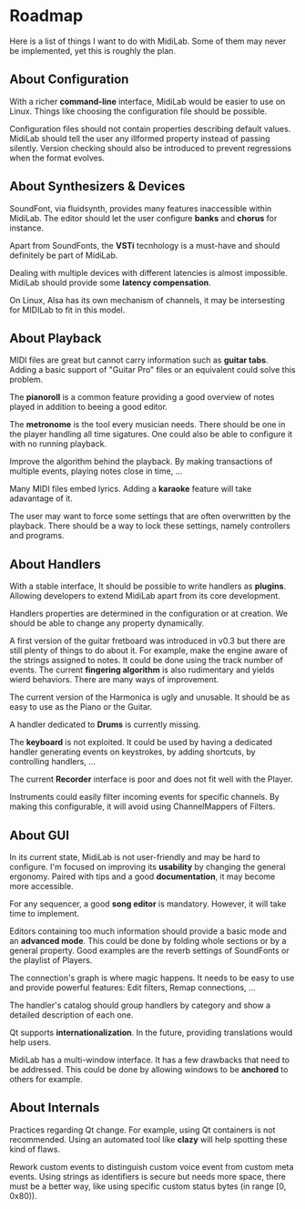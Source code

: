# Roadmap

Here is a list of things I want to do with MidiLab.
Some of them may never be implemented, yet this is roughly the plan.

## About Configuration

With a richer **command-line** interface, MidiLab would be easier to use on Linux.
Things like choosing the configuration file should be possible.

Configuration files should not contain properties describing default values.
MidiLab should tell the user any illformed property instead of passing silently.
Version checking should also be introduced to prevent regressions when the format evolves.

## About Synthesizers & Devices

SoundFont, via fluidsynth, provides many features inaccessible within MidiLab.
The editor should let the user configure **banks** and **chorus** for instance.

Apart from SoundFonts, the **VSTi** tecnhology is a must-have and should definitely be part of MidiLab.

Dealing with multiple devices with different latencies is almost impossible.
MidiLab should provide some **latency compensation**.

On Linux, Alsa has its own mechanism of channels, it may be intersesting for MIDILab to fit in this model.

## About Playback

MIDI files are great but cannot carry information such as **guitar tabs**.
Adding a basic support of "Guitar Pro" files or an equivalent could solve this problem.

The **pianoroll** is a common feature providing a good overview of notes played in addition to beeing a good editor.

The **metronome** is the tool every musician needs. There should be one in the player handling all time sigatures.
One could also be able to configure it with no running playback.

Improve the algorithm behind the playback. By making transactions of multiple events, playing notes close in time, ...

Many MIDI files embed lyrics. Adding a **karaoke** feature will take adavantage of it.

The user may want to force some settings that are often overwritten by the playback.
There should be a way to lock these settings, namely controllers and programs.

## About Handlers

With a stable interface, It should be possible to write handlers as **plugins**.
Allowing developers to extend MidiLab apart from its core development.

Handlers properties are determined in the configuration or at creation.
We should be able to change any property dynamically.

A first version of the guitar fretboard was introduced in v0.3 but there are still plenty of things to do about it.
For example, make the engine aware of the strings assigned to notes.
It could be done using the track number of events.
The current **fingering algorithm** is also rudimentary and yields wierd behaviors.
There are many ways of improvement.

The current version of the Harmonica is ugly and unusable.
It should be as easy to use as the Piano or the Guitar.

A handler dedicated to **Drums** is currently missing.

The **keyboard** is not exploited. It could be used by having a dedicated handler
generating events on keystrokes, by adding shortcuts, by controlling handlers, ...

The current **Recorder** interface is poor and does not fit well with the Player.

Instruments could easily filter incoming events for specific channels.
By making this configurable, it will avoid using ChannelMappers of Filters.

## About GUI

In its current state, MidiLab is not user-friendly and may be hard to configure.
I'm focused on improving its **usability** by changing the general ergonomy.
Paired with tips and a good **documentation**, it may become more accessible.

For any sequencer, a good **song editor** is mandatory.
However, it will take time to implement.

Editors containing too much information should provide a basic mode and an **advanced mode**.
This could be done by folding whole sections or by a general property.
Good examples are the reverb settings of SoundFonts or the playlist of Players.

The connection's graph is where magic happens. It needs to be easy to use and provide powerful features:
Edit filters, Remap connections, ...

The handler's catalog should group handlers by category and show a detailed description of each one.

Qt supports **internationalization**. In the future, providing translations would help users.

MidiLab has a multi-window interface. It has a few drawbacks that need to be addressed.
This could be done by allowing windows to be **anchored** to others for example.

## About Internals

Practices regarding Qt change. For example, using Qt containers is not recommended.
Using an automated tool like **clazy** will help spotting these kind of flaws.

Rework custom events to distinguish custom voice event from custom meta events.
Using strings as identifiers is secure but needs more space, there must be a better way,
like using specific custom status bytes (in range [0, 0x80)).
